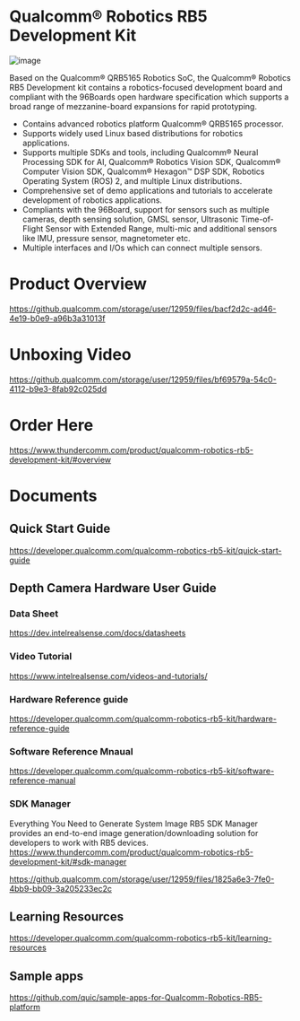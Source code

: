 # Qualcomm® Robotics RB5 Development Kit

![image](https://github.qualcomm.com/storage/user/12959/files/fe1d637f-0fb6-40a1-90e2-88f29693f0bd)

Based on the Qualcomm® QRB5165 Robotics SoC, the Qualcomm® Robotics RB5 Development kit contains a robotics-focused development board and compliant with the 96Boards open hardware specification which supports a broad range of mezzanine-board expansions for rapid prototyping.

* Contains advanced robotics platform Qualcomm® QRB5165 processor.
* Supports widely used Linux based distributions for robotics applications.
* Supports multiple SDKs and tools, including Qualcomm® Neural Processing SDK for AI, Qualcomm® Robotics Vision SDK, Qualcomm® Computer Vision SDK, Qualcomm® Hexagon™  DSP SDK, Robotics Operating System (ROS) 2, and multiple Linux distributions.
* Comprehensive set of demo applications and tutorials to accelerate development of robotics applications.
* Compliants with the 96Board, support for sensors such as multiple cameras, depth sensing solution, GMSL sensor, Ultrasonic Time-of-Flight Sensor with Extended Range, multi-mic and additional sensors like IMU, pressure sensor, magnetometer etc.
* Multiple interfaces and I/Os which can connect multiple sensors.

# Product Overview
https://github.qualcomm.com/storage/user/12959/files/bacf2d2c-ad46-4e19-b0e9-a96b3a31013f

# Unboxing Video
https://github.qualcomm.com/storage/user/12959/files/bf69579a-54c0-4112-b9e3-8fab92c025dd

# Order Here
https://www.thundercomm.com/product/qualcomm-robotics-rb5-development-kit/#overview

# Documents
## Quick Start Guide
https://developer.qualcomm.com/qualcomm-robotics-rb5-kit/quick-start-guide

## Depth Camera Hardware User Guide
### Data Sheet
https://dev.intelrealsense.com/docs/datasheets

### Video Tutorial
https://www.intelrealsense.com/videos-and-tutorials/

### Hardware Reference guide
https://developer.qualcomm.com/qualcomm-robotics-rb5-kit/hardware-reference-guide

### Software Reference Mnaual
https://developer.qualcomm.com/qualcomm-robotics-rb5-kit/software-reference-manual

### SDK Manager
Everything You Need to Generate System Image 
RB5 SDK Manager provides an end-to-end image generation/downloading solution for developers to work with RB5 devices.
https://www.thundercomm.com/product/qualcomm-robotics-rb5-development-kit/#sdk-manager

https://github.qualcomm.com/storage/user/12959/files/1825a6e3-7fe0-4bb9-bb09-3a205233ec2c

## Learning Resources
https://developer.qualcomm.com/qualcomm-robotics-rb5-kit/learning-resources

## Sample apps
https://github.com/quic/sample-apps-for-Qualcomm-Robotics-RB5-platform
